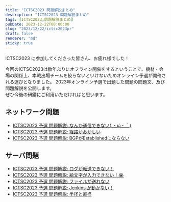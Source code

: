 ```yaml
---
title: "ICTSC2023 問題解説まとめ"
description: "ICTSC2023 問題解説まとめ"
tags: [ICTSC2023,問題解説まとめ]
pubDate: 2023-12-22T00:00:00
slug: "2023/12/22/ictsc2023pr"
draft: false
renderer: "md"
sticky: true
---
```


ICTSC2023 に参加してくださった皆さん、お疲れ様でした！

今回のICTSC2023は数年ぶりにオフライン開催をするということで、機材・会場の関係上、本戦出場チームを絞らないといけないためオンライン予選が開催される運びとなりました。
2023年オンライン予選で出題した問題の問題文、及び問題解説を公開します。  
ぜひ今後の研鑽にご利用いただければと思います。

## ネットワーク問題

- [ICTSC2023 予選 問題解説: なんか通信できない(´・ω・｀)](./ulg)
- [ICTSC2023 予選 問題解説: 経路がおかしい](./dif)
- [ICTSC2023 予選 問題解説: BGPがEstablishedにならない](./aoi)

## サーバ問題

- [ICTSC2023 予選 問題解説: ログが転送できない！](./sif)
- [ICTSC2023 予選 問題解説: 絵文字が入力できない！😭](./nao)
- [ICTSC2023 予選 問題解説: ファイルが送れない](./plp)
- [ICTSC2023 予選 問題解説: Jenkins が動かない！](./kob)
- [ICTSC2023 予選 問題解説: 半径と直径](./dra)
